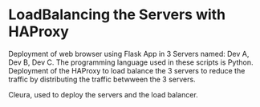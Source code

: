 # LoadBalancing the Servers with HAProxy


Deployment of web browser using Flask App in 3 Servers named: Dev A, Dev B, Dev C. The programming language used in these scripts is Python.
Deployment of the HAProxy to load balance the 3 servers to reduce the traffic by distributing the traffic betwween the 3 servers.


Cleura, used to deploy the servers and the load balancer.
